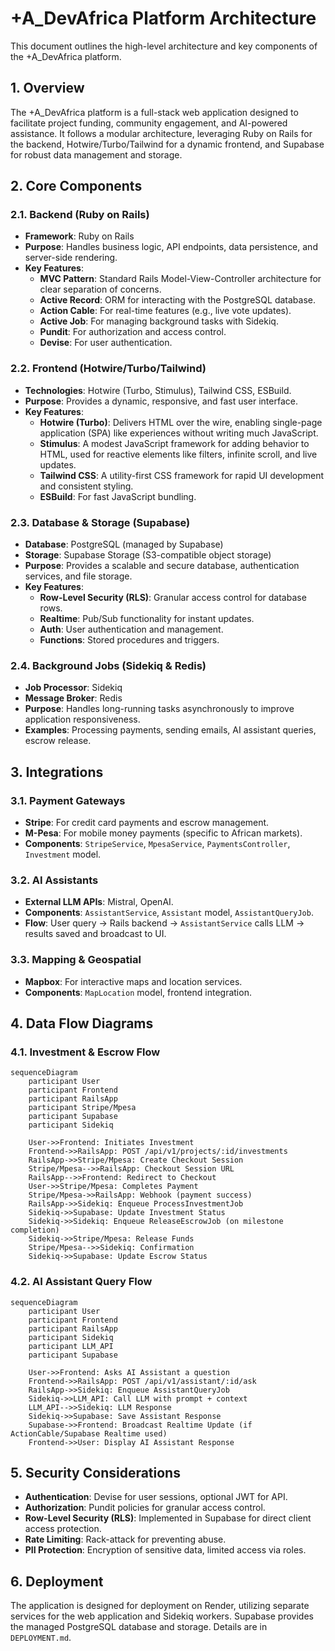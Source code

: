 # +A_DevAfrica Platform Architecture

This document outlines the high-level architecture and key components of the +A_DevAfrica platform.

## 1. Overview

The +A_DevAfrica platform is a full-stack web application designed to facilitate project funding, community engagement, and AI-powered assistance. It follows a modular architecture, leveraging Ruby on Rails for the backend, Hotwire/Turbo/Tailwind for a dynamic frontend, and Supabase for robust data management and storage.

## 2. Core Components

### 2.1. Backend (Ruby on Rails)

*   **Framework**: Ruby on Rails
*   **Purpose**: Handles business logic, API endpoints, data persistence, and server-side rendering.
*   **Key Features**:
    *   **MVC Pattern**: Standard Rails Model-View-Controller architecture for clear separation of concerns.
    *   **Active Record**: ORM for interacting with the PostgreSQL database.
    *   **Action Cable**: For real-time features (e.g., live vote updates).
    *   **Active Job**: For managing background tasks with Sidekiq.
    *   **Pundit**: For authorization and access control.
    *   **Devise**: For user authentication.

### 2.2. Frontend (Hotwire/Turbo/Tailwind)

*   **Technologies**: Hotwire (Turbo, Stimulus), Tailwind CSS, ESBuild.
*   **Purpose**: Provides a dynamic, responsive, and fast user interface.
*   **Key Features**:
    *   **Hotwire (Turbo)**: Delivers HTML over the wire, enabling single-page application (SPA) like experiences without writing much JavaScript.
    *   **Stimulus**: A modest JavaScript framework for adding behavior to HTML, used for reactive elements like filters, infinite scroll, and live updates.
    *   **Tailwind CSS**: A utility-first CSS framework for rapid UI development and consistent styling.
    *   **ESBuild**: For fast JavaScript bundling.

### 2.3. Database & Storage (Supabase)

*   **Database**: PostgreSQL (managed by Supabase)
*   **Storage**: Supabase Storage (S3-compatible object storage)
*   **Purpose**: Provides a scalable and secure database, authentication services, and file storage.
*   **Key Features**:
    *   **Row-Level Security (RLS)**: Granular access control for database rows.
    *   **Realtime**: Pub/Sub functionality for instant updates.
    *   **Auth**: User authentication and management.
    *   **Functions**: Stored procedures and triggers.

### 2.4. Background Jobs (Sidekiq & Redis)

*   **Job Processor**: Sidekiq
*   **Message Broker**: Redis
*   **Purpose**: Handles long-running tasks asynchronously to improve application responsiveness.
*   **Examples**: Processing payments, sending emails, AI assistant queries, escrow release.

## 3. Integrations

### 3.1. Payment Gateways

*   **Stripe**: For credit card payments and escrow management.
*   **M-Pesa**: For mobile money payments (specific to African markets).
*   **Components**: `StripeService`, `MpesaService`, `PaymentsController`, `Investment` model.

### 3.2. AI Assistants

*   **External LLM APIs**: Mistral, OpenAI.
*   **Components**: `AssistantService`, `Assistant` model, `AssistantQueryJob`.
*   **Flow**: User query -> Rails backend -> `AssistantService` calls LLM -> results saved and broadcast to UI.

### 3.3. Mapping & Geospatial

*   **Mapbox**: For interactive maps and location services.
*   **Components**: `MapLocation` model, frontend integration.

## 4. Data Flow Diagrams

### 4.1. Investment & Escrow Flow

```mermaid
sequenceDiagram
    participant User
    participant Frontend
    participant RailsApp
    participant Stripe/Mpesa
    participant Supabase
    participant Sidekiq

    User->>Frontend: Initiates Investment
    Frontend->>RailsApp: POST /api/v1/projects/:id/investments
    RailsApp->>Stripe/Mpesa: Create Checkout Session
    Stripe/Mpesa-->>RailsApp: Checkout Session URL
    RailsApp-->>Frontend: Redirect to Checkout
    User->>Stripe/Mpesa: Completes Payment
    Stripe/Mpesa->>RailsApp: Webhook (payment success)
    RailsApp->>Sidekiq: Enqueue ProcessInvestmentJob
    Sidekiq->>Supabase: Update Investment Status
    Sidekiq->>Sidekiq: Enqueue ReleaseEscrowJob (on milestone completion)
    Sidekiq->>Stripe/Mpesa: Release Funds
    Stripe/Mpesa-->>Sidekiq: Confirmation
    Sidekiq->>Supabase: Update Escrow Status
```

### 4.2. AI Assistant Query Flow

```mermaid
sequenceDiagram
    participant User
    participant Frontend
    participant RailsApp
    participant Sidekiq
    participant LLM_API
    participant Supabase

    User->>Frontend: Asks AI Assistant a question
    Frontend->>RailsApp: POST /api/v1/assistant/:id/ask
    RailsApp->>Sidekiq: Enqueue AssistantQueryJob
    Sidekiq->>LLM_API: Call LLM with prompt + context
    LLM_API-->>Sidekiq: LLM Response
    Sidekiq->>Supabase: Save Assistant Response
    Supabase->>Frontend: Broadcast Realtime Update (if ActionCable/Supabase Realtime used)
    Frontend->>User: Display AI Assistant Response
```

## 5. Security Considerations

*   **Authentication**: Devise for user sessions, optional JWT for API.
*   **Authorization**: Pundit policies for granular access control.
*   **Row-Level Security (RLS)**: Implemented in Supabase for direct client access protection.
*   **Rate Limiting**: Rack-attack for preventing abuse.
*   **PII Protection**: Encryption of sensitive data, limited access via roles.

## 6. Deployment

The application is designed for deployment on Render, utilizing separate services for the web application and Sidekiq workers. Supabase provides the managed PostgreSQL database and storage. Details are in `DEPLOYMENT.md`.


